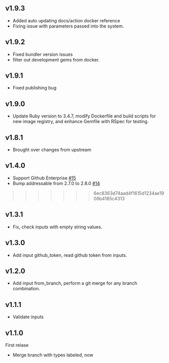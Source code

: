 ## v1.9.3
 - Added auto updating docs/action docker reference
 - Fixing issue with parameters passed into the system.
## v1.9.2 
 - Fixed bundler version issues
 - filter out development gems from docker.

## v1.9.1 
- Fixed publishing bug
## v1.9.0
 - Update Ruby version to 3.4.7, modify Dockerfile and build scripts for new image registry, and enhance Gemfile with RSpec for testing.

## v1.8.1
- Brought over changes from upstream

## v1.4.0

- Support Github Enterprise [#15](https://github.com/devmasx/merge-branch/pull/15)
- Bump addressable from 2.7.0 to 2.8.0 [#14](https://github.com/devmasx/merge-branch/pull/14)
>>>>>>> 6ec8363d74aad4f1615d1234ae1908b4185c4313

## v1.3.1

- Fix, check inputs with empty string values.

## v1.3.0

- Add input github_token, read github token from inputs.

## v1.2.0

- Add input from_branch, perform a git merge for any branch combination.

## v1.1.1

- Validate inputs

## v1.1.0

First relase

- Merge branch with types labeled, now
